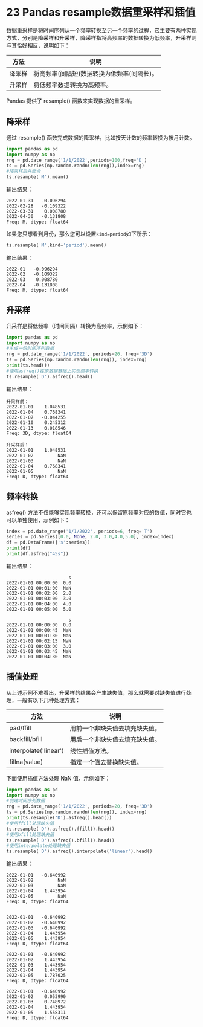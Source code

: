 # 23 Pandas resample数据重采样和插值

数据重采样是将时间序列从一个频率转换至另一个频率的过程，它主要有两种实现方式，分别是降采样和升采样，降采样指将高频率的数据转换为低频率，升采样则与其恰好相反，说明如下：

| 方法   | 说明                                       |
| ------ | ------------------------------------------ |
| 降采样 | 将高频率(间隔短)数据转换为低频率(间隔长)。 |
| 升采样 | 将低频率数据转换为高频率。                 |

Pandas 提供了 resample() 函数来实现数据的重采样。

## 降采样

通过 resample() 函数完成数据的降采样，比如按天计数的频率转换为按月计数。

```python
import pandas as pd
import numpy as np
rng = pd.date_range('1/1/2022',periods=100,freq='D')
ts = pd.Series(np.random.randn(len(rng)),index=rng)
#降采样后并聚合
ts.resample('M').mean() 
```

输出结果：

```
2022-01-31   -0.096294
2022-02-28   -0.109322
2022-03-31    0.008780
2022-04-30   -0.131808
Freq: M, dtype: float64
```

如果您只想看到月份，那么您可以设置`kind=period`如下所示：

```python
ts.resample('M',kind='period').mean()
```

输出结果：

```
2022-01   -0.096294
2022-02   -0.109322
2022-03    0.008780
2022-04   -0.131808
Freq: M, dtype: float64
```

## 升采样

升采样是将低频率（时间间隔）转换为高频率，示例如下：

```python
import pandas as pd
import numpy as np
#生成一份时间序列数据
rng = pd.date_range('1/1/2022', periods=20, freq='3D')
ts = pd.Series(np.random.randn(len(rng)), index=rng)
print(ts.head())
#使用asfreq()在原数据基础上实现频率转换
ts.resample('D').asfreq().head()
```

输出结果：

```
升采样前：
2022-01-01    1.048531
2022-01-04    0.768341
2022-01-07   -0.044255
2022-01-10    0.245312
2022-01-13    0.018546
Freq: 3D, dtype: float64

升采样后：
2022-01-01    1.048531
2022-01-02         NaN
2022-01-03         NaN
2022-01-04    0.768341
2022-01-05         NaN
Freq: D, dtype: float64
```

## 频率转换

asfreq() 方法不仅能够实现频率转换，还可以保留原频率对应的数值，同时它也可以单独使用，示例如下：

```python
index = pd.date_range('1/1/2022', periods=6, freq='T')
series = pd.Series([0.0, None, 2.0, 3.0,4.0,5.0], index=index)
df = pd.DataFrame({'s':series})
print(df)
print(df.asfreq("45s"))
```

输出结果：

```
                       s
2022-01-01 00:00:00  0.0
2022-01-01 00:01:00  NaN
2022-01-01 00:02:00  2.0
2022-01-01 00:03:00  3.0
2022-01-01 00:04:00  4.0
2022-01-01 00:05:00  5.0

                       s
2022-01-01 00:00:00  0.0
2022-01-01 00:00:45  NaN
2022-01-01 00:01:30  NaN
2022-01-01 00:02:15  NaN
2022-01-01 00:03:00  3.0
2022-01-01 00:03:45  NaN
2022-01-01 00:04:30  NaN
```

## 插值处理

从上述示例不难看出，升采样的结果会产生缺失值，那么就需要对缺失值进行处理，一般有以下几种处理方式：

| 方法                  | 说明                           |
| --------------------- | ------------------------------ |
| pad/ffill             | 用前一个非缺失值去填充缺失值。 |
| backfill/bfill        | 用后一个非缺失值去填充缺失值。 |
| interpolate('linear') | 线性插值方法。                 |
| fillna(value)         | 指定一个值去替换缺失值。       |


下面使用插值方法处理 NaN 值，示例如下：

```python
import pandas as pd
import numpy as np
#创建时间序列数据
rng = pd.date_range('1/1/2022', periods=20, freq='3D')
ts = pd.Series(np.random.randn(len(rng)), index=rng)
print(ts.resample('D').asfreq().head())
#使用ffill处理缺失值
ts.resample('D').asfreq().ffill().head()
#使用bfill处理缺失值
ts.resample('D').asfreq().bfill().head()
#使用interpolate处理缺失值
ts.resample('D').asfreq().interpolate('linear').head()
```

输出结果：

```
2022-01-01   -0.640992
2022-01-02         NaN
2022-01-03         NaN
2022-01-04    1.443954
2022-01-05         NaN
Freq: D, dtype: float64


2022-01-01   -0.640992
2022-01-02   -0.640992
2022-01-03   -0.640992
2022-01-04    1.443954
2022-01-05    1.443954
Freq: D, dtype: float64

2022-01-01   -0.640992
2022-01-02    1.443954
2022-01-03    1.443954
2022-01-04    1.443954
2022-01-05    1.787025
Freq: D, dtype: float64

2022-01-01   -0.640992
2022-01-02    0.053990
2022-01-03    0.748972
2022-01-04    1.443954
2022-01-05    1.558311
Freq: D, dtype: float64
```